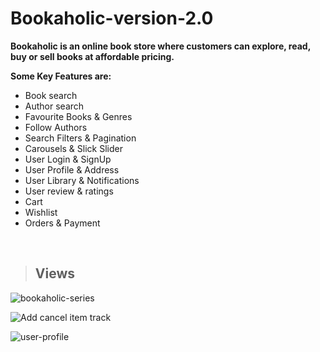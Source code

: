 # Bookaholic-version-2.0

**Bookaholic is an online book store where customers can explore, read, buy or sell books at affordable pricing.**

**Some Key Features are:**
* Book search
* Author search
* Favourite Books & Genres
* Follow Authors
* Search Filters & Pagination
* Carousels & Slick Slider
* User Login & SignUp
* User Profile & Address
* User Library & Notifications
* User review & ratings
* Cart
* Wishlist
* Orders & Payment 
<br>

> ## Views

![bookaholic-series](https://user-images.githubusercontent.com/73666943/186479286-811f46c8-915d-4594-9ffb-56b6d6ebda84.png)

![Add cancel item   track](https://user-images.githubusercontent.com/73666943/186479533-461c96d9-6dac-4c61-bbfb-da6120ad3f35.png)

![user-profile](https://user-images.githubusercontent.com/73666943/188140427-ed1d6285-8529-4a26-943b-1c241f922599.png)

